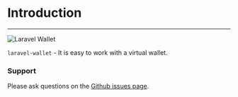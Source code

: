 # Introduction

---

![Laravel Wallet](https://user-images.githubusercontent.com/5111255/48687709-a7c2fa00-ebd3-11e8-8714-c4f3efe93f02.png)

`laravel-wallet` - It is easy to work with a virtual wallet.

### Support

Please ask questions on the [Github issues page](https://github.com/arsamme/laravel-wallet/issues).

